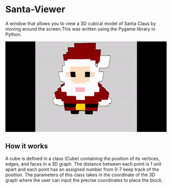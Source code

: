 # Santa-Viewer

A window that allows you to view a 3D cubical model of Santa Claus by moving around the screen.This was written using the Pygame library in Python.

![](https://github.com/GrantPau/Santa-Viewer/blob/main/Clips/santa.gif)

## How it works
A cube is defined in a class (Cube) containing the position of its vertices, edges, and faces in a 3D graph. The distance between each point is 1 unit apart and each point has an assigned number from 0-7 keep track of the position. The parameters of this class takes in the coordinate of the 3D graph where the user can input the precise coordinates to place the block.

